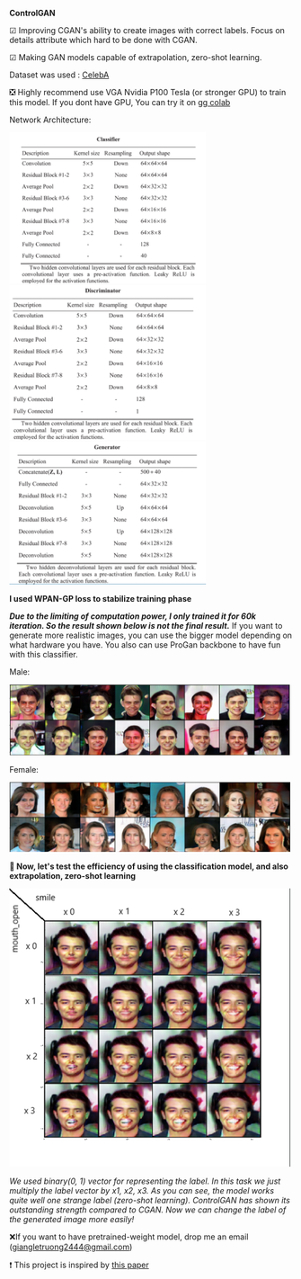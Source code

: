 **ControlGAN**

☑ Improving CGAN's ability to create images with correct labels. Focus on details attribute which hard to be done with CGAN.

☑ Making GAN models capable of extrapolation, zero-shot learning.

Dataset was used : [CelebA](https://paperswithcode.com/dataset/celeba)

❎ Highly recommend use VGA Nvidia P100 Tesla (or stronger GPU) to train this model. If you dont have GPU, You can try it on [gg colab](https://colab.research.google.com/)

Network Architecture:

<img src = "https://github.com/Crazylov3/ControlGAN/blob/main/image/clasi.png" width = "350"> <img src = "https://github.com/Crazylov3/ControlGAN/blob/main/image/dis.png" width = "350"> <img src = "https://github.com/Crazylov3/ControlGAN/blob/main/image/gen.png" width = "350">

**I used WPAN-GP loss to stabilize training phase**

***Due to the limiting of computation power, I only trained it for 60k iteration. So the result shown below is not the final result.*** If you want to generate more realistic images, you can use
the bigger model depending on what hardware you have. You also can use ProGan backbone to have fun with this classifier. 

Male:

<img src = "https://github.com/Crazylov3/ControlGAN/blob/main/image/GAN.png" width = "500">

Female:

<img src = "https://github.com/Crazylov3/ControlGAN/blob/main/image/female.png" width = "500">

**🔻 Now, let's test the efficiency of using the classification model, and also extrapolation, zero-shot learning**

<img src = "https://github.com/Crazylov3/ControlGAN/blob/main/image/noisuy.png" width = "500">

*We used binary(0, 1) vector for representing the label. In this task we just multiply the label vector by x1, x2, x3. As you can see, the model works quite well one strange label (zero-shot learning).
ControlGAN has shown its outstanding strength compared to CGAN. Now we can change the label of the generated image more easily!*

❌If you want to have pretrained-weight model,  drop me an email (giangletruong2444@gmail.com)

❗ This project is inspired by [this paper](https://ieeexplore.ieee.org/document/8641270)
